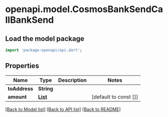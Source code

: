 # openapi.model.CosmosBankSendCallBankSend

## Load the model package
```dart
import 'package:openapi/api.dart';
```

## Properties
Name | Type | Description | Notes
------------ | ------------- | ------------- | -------------
**toAddress** | **String** |  | 
**amount** | [**List<CosmosIbcTransferCallValueToken>**](CosmosIbcTransferCallValueToken.md) |  | [default to const []]

[[Back to Model list]](../README.md#documentation-for-models) [[Back to API list]](../README.md#documentation-for-api-endpoints) [[Back to README]](../README.md)


